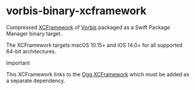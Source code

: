 # vorbis-binary-xcframework

Compressed [XCFramework](https://github.com/sbooth/AudioXCFrameworks/tree/main/vorbis) of [Vorbis](https://gitlab.xiph.org/xiph/vorbis) packaged as a Swift Package Manager binary target.

The XCFramework targets macOS 10.15+ and iOS 14.0+ for all supported 64-bit architectures.

>[!IMPORTANT]
>This XCFramework links to the [Ogg XCFramework](https://github.com/sbooth/ogg-binary-xcframework) which must be added as a separate dependency.
